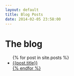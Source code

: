 ```yaml
---
layout: default
title: Blog Posts
date: 2014-02-05 23:58:00
---
```


# The blog

<ul class="posts-list">
	{% for post in site.posts %}
	<li>
		<a href="{{post.url}}">{{post.title}}
	</li>
	{% endfor %}
</ul>